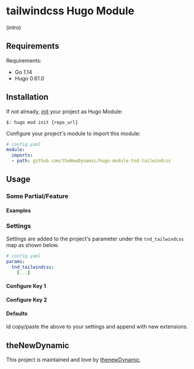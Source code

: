 # tailwindcss Hugo Module

(intro)

## Requirements

Requirements:
- Go 1.14
- Hugo 0.61.0


## Installation

If not already, [init](https://gohugo.io/hugo-modules/use-modules/#initialize-a-new-module) your project as Hugo Module:

```
$: hugo mod init {repo_url}
```

Configure your project's module to import this module:

```yaml
# config.yaml
module:
  imports:
  - path: github.com/theNewDynamic/hugo-module-tnd-tailwindcss
```

## Usage

### Some Partial/Feature

#### Examples

### Settings

Settings are added to the project's parameter under the `tnd_tailwindcss` map as shown below.

```yaml
# config.yaml
params:
  tnd_tailwindcss:
    [...]
```

#### Configure Key 1

#### Configure Key 2

#### Defaults

ld copy/paste the above to your settings and append with new extensions.

## theNewDynamic

This project is maintained and love by [thenewDynamic](https://www.thenewdynamic.com).
